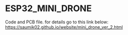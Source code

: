 # ESP32_MINI_DRONE
Code and PCB file.
for details go to this link below:
https://saumik02.github.io/website/mini_drone_ver_2.html
